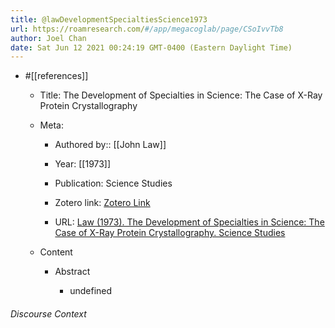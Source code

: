 ```yaml
---
title: @lawDevelopmentSpecialtiesScience1973
url: https://roamresearch.com/#/app/megacoglab/page/CSoIvvTb8
author: Joel Chan
date: Sat Jun 12 2021 00:24:19 GMT-0400 (Eastern Daylight Time)
---
```


- #[[references]]

    - Title: The Development of Specialties in Science: The Case of X-Ray Protein Crystallography

    - Meta:

        - Authored by:: [[John Law]]

        - Year: [[1973]]

        - Publication: Science Studies

        - Zotero link: [Zotero Link](zotero://select/items/7_L3BV87YF)

        - URL: [Law (1973). The Development of Specialties in Science: The Case of X-Ray Protein Crystallography. Science Studies](https://www.jstor.org/stable/284496)

    - Content

        - Abstract

            - undefined

###### Discourse Context


